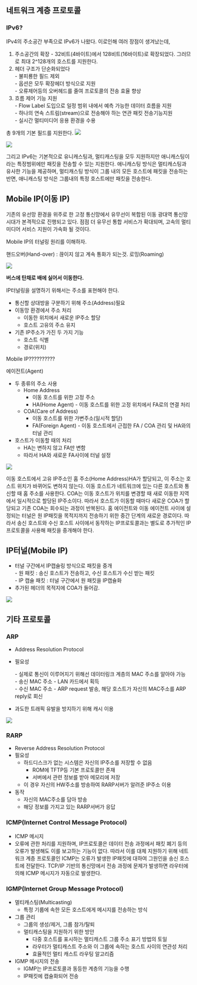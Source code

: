 ## 네트워크 계층 프로토콜



### IPv6?

IPv4의 주소공간 부족으로 IPv6가 나왔다. 이로인해 여러 장점이 생겨났는데,

1. 주소공간의 확장 - 32비트(4바이트)에서 128비트(16바이트)로 확장되었다. 그러므로 최대 2^128개의 호스트를 지원한다.
2. 헤더 구조가 단순화되었다  
   \-  불피룡한 필드 제외  
   \- 옵션은 모두 확장헤더 방식으로 지원  
   \- 오류제어등의 오버헤드를 줄여 프로토콜의 전송 효율 향상
3. 흐름 제어 기능 지원  
   \- Flow Label 도입으로 일정 범위 내에서 예측 가능한 데이터 흐름을 지원  
   \- 하나의 연속 스트림(stream)으로 전송해야 하는 연관 패킷 전송기능지원  
   \- 실시간 멀티미디어 응용 환경을 수용

총 9개의 기본 필드를 지원한다.
![](https://ws1.sinaimg.cn/large/006tNc79ly1fo0sbow8hwj311k0m40zf.jpg)

![](https://ws4.sinaimg.cn/large/006tNc79ly1fo0sbugkgbj311g0q0gsl.jpg)



그리고 IPv6는 기본적으로 유니캐스팅과, 멀티캐스팅을 모두 지원하지만 애니캐스팅이라는 특정범위에만 패킷을 전송할 수 있는 지원한다. 애니캐스팅 방식은 멀티캐스팅과 유사한 기능을 제공하며, 멀티캐스팅 방식이 그룹 내의 모든 호스트에 패킷을 전송하는 반면, 애니캐스팅 방식은 그룹내의 특정 호스트에만 패킷을 전송한다.

## Mobile IP(이동 IP)

 기존의 유선망 환경을 위주로 한 고정 통신망에서 유무선이 복합된 이동 광대역 통신망 시대가 본격적으로 진행되고 있다. 점점 더 유무선 통합 서비스가 확대되며, 고속의 멀티미디어 서비스 지원이 가속화 될 것이다.

Mobile IP의 터널링 원리를 이해하자.

핸드오버(Hand-over) : 끊이지 않고 계속 통화가 되는것.
로밍(Roaming)

![](https://ws1.sinaimg.cn/large/006tNc79ly1fo0sl69iarj314c0r8tm8.jpg)

**버스에 탄채로 배에 실어서 이동한다.**



IP터널링을 설명하기 위해서는 주소를 표현해야 한다.

- 통신할 상대방을 구분하기 위해 주소(Address)필요
- 이동망 환경에서 주소 처리
  - 이동한 위치에서 새로운 IP주소 할당
  - 호스트 고유의 주소 유지
- 기존 IP주소가 가진 두 가지 기능
  - 호스트 식별
  - 경로(위치)

Mobile IP??????????

에이전트(Agent)

- 두 종류의 주소 사용
  - Home Address
    - 이동 호스트를 위한 고정 주소
    - HA(Home Agent) - 이동 호스트를 위한 고정 위치에서 FA로의 연결 처리
  - COA(Care of Address)
    - 이동 호스트를 위한 가변주소(일시적 할당)
    - FA(Foreign Agent) - 이동 호스트에서 근접한 FA / COA 관리 및 HA와의 터널 관리
- 호스트가 이동할 때의 처리
  - HA는 변하지 않고 FA만 변함
  - 따라서 HA와 새로운 FA사이에 터널 설정

![](https://ws2.sinaimg.cn/large/006tNc79ly1fo0t6rvwcbj30mq0aytbk.jpg)



 이동 호스트에서 고유 IP주소인 홈 주소(Home Address)HA가 할당되고, 이 주소는 호스트 위치가 바뀌어도 변하지 않는다. 이동 호스트가 네트워크에 있는 다른 호스트와 통신할 때 홈 주소를 사용한다. COA는 이동 호스트가 위치를 변경할 때 새로 이동한 지역에서 일시적으로 할당된 IP주소이다. 따라서 호스트가 이동할 때마다 새로운 COA가 할당되고 기존 COA는 회수되는 과정이 반복된다. 홈 에이전트와 이동 에이전트 사이에 설정되는 터널은 원 IP패킷을 목적지까지 전송하기 위한 중간 단계의 새로운 경로이다. 따라서 송신 호스트와 수신 호스트 사이에서 동작하는 IP프로토콜과는 별도로 추가적인 IP프로토콜을 사용해 패킷을 중개해야 한다.



## IP터널(Mobile IP)

- 터널 구간에서 IP캡슐링 방식으로 패킷을 중개  
  \- 원 패킷 : 송신 호스트가 전송하고, 수신 호스트가 수신 받는 패킷  
  \- IP 캡슐 패킷 : 터널 구간에서 원 패킷을 IP캡슐화
- 추가된 헤더의 목적지에 COA가 들어감.

![](https://ws1.sinaimg.cn/large/006tNc79ly1fo0t9pqfb2j30lw0gydin.jpg)



## 기타 프로토콜



### ARP

- Address Resolution Protocol

- 필요성

  \- 실제로 통신이 이루어지기 위해선 데이터링크 계층의 MAC 주소를 알아야 가능  
  \- 송신 MAC 주소 - LAN 카드에서 획득  
  \- 수신 MAC 주소 - ARP request 발송, 해당 호스트가 자신의 MAC주소를 ARP reply로 회신 

- 과도한 트래픽 유발을 방지하기 위해 캐시 이용

![](https://ws2.sinaimg.cn/large/006tNc79ly1fo0thj20vij30om0gen1v.jpg)

### RARP

- Reverse Address Resolution Protocol
- 필요성
  - 하드디스크가 없는 시스템은 자신의 IP주소를 저장할 수 없음
    - ROM에 TFTP등 기본 프로토콜만 존재
    - 서버에서 관련 정보를 받아 메모리에 저장
  - 이 경우 자신의 HW주소를 방송하여 RARP서버가 알려준 IP주소 이용
- 동작
  - 자신의 MAC주소를 담아 방송
  - 해당 정보를 가지고 있는 RARP서버가 응답

### ICMP(Internet Control Message Protocol)

- ICMP 메시지
- 오류에 관한 처리를 지원하며, IP프로토콜은 데이터 전송 과정에서 패킷 폐기 등의 오류가 발생해도 이를 보고하는 기능이 없다. 따라서 이를 대체 지원하기 위해 네트워크 계층 프로토콜인 ICMP는 오류가 발생한 IP패킷에 대하여 그원인을 송신 호스트에 전달한다. TCP/IP 기반의 통신망에서 전송 과정에 문제가 발생하면 라우터에 의해 ICMP 메시지가 자동으로 발생한다. 

### IGMP(Internet Group Message Protocol)

- 멀티캐스팅(Multicasting)
  - 특정 기룹에 속한 모든 호스트에게 메시지를 전송하는 방식
- 그룹 관리
  - 그룹의 생성/제거, 그룹 참가/탈퇴
  - 멀티캐스팅을 지원하기 위한 방안
    - 다중 호스트를 표시하는 멀티캐스트 그룹 주소 표기 방법의 토일
    - 라우터가 멀티캐스트 주소와 이 그룹에 속하는 호스트 사이의 연관성 처리
    - 효율적인 멀티 캐스트 라우팅 알고리즘
- IGMP 메시지의 전송
  - IGMP는 IP프로토콜과 동등한 계층의 기능을 수행
  - IP패킷에 캡슐화되어 전송
